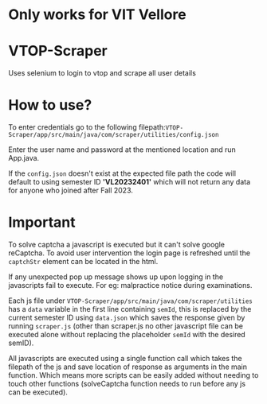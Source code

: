 # Only works for VIT Vellore
# VTOP-Scraper
Uses selenium to login to vtop and scrape all user details

# How to use?
To enter credentials go to the following filepath:`VTOP-Scraper/app/src/main/java/com/scraper/utilities/config.json`

Enter the user name and password at the mentioned location and run App.java.

If the `config.json` doesn't exist at the expected file path the code will default to using semester ID **'VL20232401'** which will not return any data for anyone who joined after Fall 2023.

# Important
To solve captcha a javascript is executed but it can't solve google reCaptcha. To avoid user intervention the login page is refreshed until the `captchStr` element can be located in the html.

If any unexpected pop up message shows up upon logging in the javascripts fail to execute. For eg: malpractice notice during examinations.

Each js file under `VTOP-Scraper/app/src/main/java/com/scraper/utilities` has a `data` variable in the first line containing `semId`, this is replaced by the current semester ID using `data.json` which saves the response given by running `scraper.js` (other than scraper.js no other javascript file can be executed alone without replacing the placeholder `semId` with the desired semID).

All javascripts are executed using a single function call which takes the filepath of the js and save location of response as arguments in the main function. Which means more scripts can be easily added without needing to touch other functions (solveCaptcha function needs to run before any js can be executed). 
